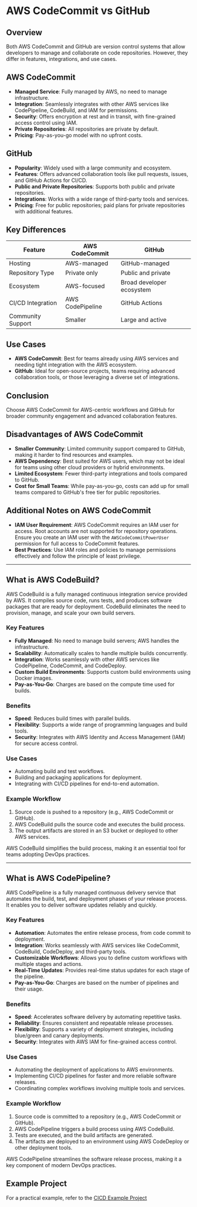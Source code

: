 # AWS CodeCommit vs GitHub

## Overview
Both AWS CodeCommit and GitHub are version control systems that allow developers to manage and collaborate on code repositories. However, they differ in features, integrations, and use cases.

## AWS CodeCommit
- **Managed Service**: Fully managed by AWS, no need to manage infrastructure.
- **Integration**: Seamlessly integrates with other AWS services like CodePipeline, CodeBuild, and IAM for permissions.
- **Security**: Offers encryption at rest and in transit, with fine-grained access control using IAM.
- **Private Repositories**: All repositories are private by default.
- **Pricing**: Pay-as-you-go model with no upfront costs.

## GitHub
- **Popularity**: Widely used with a large community and ecosystem.
- **Features**: Offers advanced collaboration tools like pull requests, issues, and GitHub Actions for CI/CD.
- **Public and Private Repositories**: Supports both public and private repositories.
- **Integrations**: Works with a wide range of third-party tools and services.
- **Pricing**: Free for public repositories; paid plans for private repositories with additional features.

## Key Differences
| Feature               | AWS CodeCommit                     | GitHub                          |
|-----------------------|-------------------------------------|---------------------------------|
| Hosting               | AWS-managed                        | GitHub-managed                  |
| Repository Type       | Private only                       | Public and private              |
| Ecosystem             | AWS-focused                        | Broad developer ecosystem       |
| CI/CD Integration     | AWS CodePipeline                   | GitHub Actions                  |
| Community Support     | Smaller                            | Large and active                |

## Use Cases
- **AWS CodeCommit**: Best for teams already using AWS services and needing tight integration with the AWS ecosystem.
- **GitHub**: Ideal for open-source projects, teams requiring advanced collaboration tools, or those leveraging a diverse set of integrations.

## Conclusion
Choose AWS CodeCommit for AWS-centric workflows and GitHub for broader community engagement and advanced collaboration features.


## Disadvantages of AWS CodeCommit
- **Smaller Community**: Limited community support compared to GitHub, making it harder to find resources and examples.
- **AWS Dependency**: Best suited for AWS users, which may not be ideal for teams using other cloud providers or hybrid environments.
- **Limited Ecosystem**: Fewer third-party integrations and tools compared to GitHub.
- **Cost for Small Teams**: While pay-as-you-go, costs can add up for small teams compared to GitHub's free tier for public repositories.

## Additional Notes on AWS CodeCommit
- **IAM User Requirement**: AWS CodeCommit requires an IAM user for access. Root accounts are not supported for repository operations. Ensure you create an IAM user with the `AWSCodeCommitPowerUser` permission for full access to CodeCommit features.
- **Best Practices**: Use IAM roles and policies to manage permissions effectively and follow the principle of least privilege.

----------------------------------------------------------------

## What is AWS CodeBuild?

AWS CodeBuild is a fully managed continuous integration service provided by AWS. It compiles source code, runs tests, and produces software packages that are ready for deployment. CodeBuild eliminates the need to provision, manage, and scale your own build servers.

### Key Features
- **Fully Managed**: No need to manage build servers; AWS handles the infrastructure.
- **Scalability**: Automatically scales to handle multiple builds concurrently.
- **Integration**: Works seamlessly with other AWS services like CodePipeline, CodeCommit, and CodeDeploy.
- **Custom Build Environments**: Supports custom build environments using Docker images.
- **Pay-as-You-Go**: Charges are based on the compute time used for builds.

### Benefits
- **Speed**: Reduces build times with parallel builds.
- **Flexibility**: Supports a wide range of programming languages and build tools.
- **Security**: Integrates with AWS Identity and Access Management (IAM) for secure access control.

### Use Cases
- Automating build and test workflows.
- Building and packaging applications for deployment.
- Integrating with CI/CD pipelines for end-to-end automation.

### Example Workflow
1. Source code is pushed to a repository (e.g., AWS CodeCommit or GitHub).
2. AWS CodeBuild pulls the source code and executes the build process.
3. The output artifacts are stored in an S3 bucket or deployed to other AWS services.

AWS CodeBuild simplifies the build process, making it an essential tool for teams adopting DevOps practices.


----------------------------------------------------------------
## What is AWS CodePipeline?

AWS CodePipeline is a fully managed continuous delivery service that automates the build, test, and deployment phases of your release process. It enables you to deliver software updates reliably and quickly.

### Key Features
- **Automation**: Automates the entire release process, from code commit to deployment.
- **Integration**: Works seamlessly with AWS services like CodeCommit, CodeBuild, CodeDeploy, and third-party tools.
- **Customizable Workflows**: Allows you to define custom workflows with multiple stages and actions.
- **Real-Time Updates**: Provides real-time status updates for each stage of the pipeline.
- **Pay-as-You-Go**: Charges are based on the number of pipelines and their usage.

### Benefits
- **Speed**: Accelerates software delivery by automating repetitive tasks.
- **Reliability**: Ensures consistent and repeatable release processes.
- **Flexibility**: Supports a variety of deployment strategies, including blue/green and canary deployments.
- **Security**: Integrates with AWS IAM for fine-grained access control.

### Use Cases
- Automating the deployment of applications to AWS environments.
- Implementing CI/CD pipelines for faster and more reliable software releases.
- Coordinating complex workflows involving multiple tools and services.

### Example Workflow
1. Source code is committed to a repository (e.g., AWS CodeCommit or GitHub).
2. AWS CodePipeline triggers a build process using AWS CodeBuild.
3. Tests are executed, and the build artifacts are generated.
4. The artifacts are deployed to an environment using AWS CodeDeploy or other deployment tools.

AWS CodePipeline streamlines the software release process, making it a key component of modern DevOps practices.



## Example Project

For a practical example, refer to the [CICD Example Project](example-project/aws_pipeline.md)
